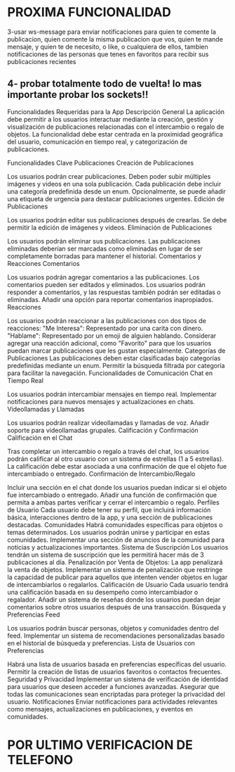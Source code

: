 # PROXIMA FUNCIONALIDAD


3-usar ws-message para enviar notificaciones para quien te comente la publicacion, quien comente la misma publicacion que vos, quien te mande mensaje, y quien te de necesito, o like, o cualquiera de ellos, tambien notificaciones de las personas que tenes en favoritos para recibir sus publicaciones recientes

4- probar totalmente todo de vuelta! lo mas importante probar los sockets!!
-------------------------------------------------------------------


Funcionalidades Requeridas para la App
Descripción General
La aplicación debe permitir a los usuarios interactuar mediante la creación, gestión y visualización de publicaciones relacionadas con el intercambio o regalo de objetos. La funcionalidad debe estar centrada en la proximidad geográfica del usuario, comunicación en tiempo real, y categorización de publicaciones.

Funcionalidades Clave
Publicaciones
Creación de Publicaciones

Los usuarios podrán crear publicaciones.
Deben poder subir múltiples imágenes y videos en una sola publicación.
Cada publicación debe incluir una categoría predefinida desde un enum.
Opcionalmente, se puede añadir una etiqueta de urgencia para destacar publicaciones urgentes.
Edición de Publicaciones

Los usuarios podrán editar sus publicaciones después de crearlas.
Se debe permitir la edición de imágenes y videos.
Eliminación de Publicaciones

Los usuarios podrán eliminar sus publicaciones.
Las publicaciones eliminadas deberían ser marcadas como eliminadas en lugar de ser completamente borradas para mantener el historial.
Comentarios y Reacciones
Comentarios

Los usuarios podrán agregar comentarios a las publicaciones.
Los comentarios pueden ser editados y eliminados.
Los usuarios podrán responder a comentarios, y las respuestas también podrán ser editadas o eliminadas.
Añadir una opción para reportar comentarios inapropiados.
Reacciones

Los usuarios podrán reaccionar a las publicaciones con dos tipos de reacciones:
"Me Interesa": Representado por una carita con dinero.
"Hablame": Representado por un emoji de alguien hablando.
Considerar agregar una reacción adicional, como "Favorito" para que los usuarios puedan marcar publicaciones que les gustan especialmente.
Categorías de Publicaciones
Las publicaciones deben estar clasificadas bajo categorías predefinidas mediante un enum.
Permitir la búsqueda filtrada por categoría para facilitar la navegación.
Funcionalidades de Comunicación
Chat en Tiempo Real

Los usuarios podrán intercambiar mensajes en tiempo real.
Implementar notificaciones para nuevos mensajes y actualizaciones en chats.
Videollamadas y Llamadas

Los usuarios podrán realizar videollamadas y llamadas de voz.
Añadir soporte para videollamadas grupales.
Calificación y Confirmación
Calificación en el Chat

Tras completar un intercambio o regalo a través del chat, los usuarios podrán calificar al otro usuario con un sistema de estrellas (1 a 5 estrellas).
La calificación debe estar asociada a una confirmación de que el objeto fue intercambiado o entregado.
Confirmación de Intercambio/Regalo

Incluir una sección en el chat donde los usuarios puedan indicar si el objeto fue intercambiado o entregado.
Añadir una función de confirmación que permita a ambas partes verificar y cerrar el intercambio o regalo.
Perfiles de Usuario
Cada usuario debe tener su perfil, que incluirá información básica, interacciones dentro de la app, y una sección de publicaciones destacadas.
Comunidades
Habrá comunidades específicas para objetos o temas determinados.
Los usuarios podrán unirse y participar en estas comunidades.
Implementar una sección de anuncios de la comunidad para noticias y actualizaciones importantes.
Sistema de Suscripción
Los usuarios tendrán un sistema de suscripción que les permitirá hacer más de 3 publicaciones al día.
Penalización por Venta de Objetos: La app penalizará la venta de objetos. Implementar un sistema de penalización que restringe la capacidad de publicar para aquellos que intenten vender objetos en lugar de intercambiarlos o regalarlos.
Calificación de Usuario
Cada usuario tendrá una calificación basada en su desempeño como intercambiador o regalador.
Añadir un sistema de reseñas donde los usuarios puedan dejar comentarios sobre otros usuarios después de una transacción.
Búsqueda y Preferencias
Feed

Los usuarios podrán buscar personas, objetos y comunidades dentro del feed.
Implementar un sistema de recomendaciones personalizadas basado en el historial de búsqueda y preferencias.
Lista de Usuarios con Preferencias

Habrá una lista de usuarios basada en preferencias específicas del usuario.
Permitir la creación de listas de usuarios favoritos o contactos frecuentes.
Seguridad y Privacidad
Implementar un sistema de verificación de identidad para usuarios que deseen acceder a funciones avanzadas.
Asegurar que todas las comunicaciones sean encriptadas para proteger la privacidad del usuario.
Notificaciones
Enviar notificaciones para actividades relevantes como mensajes, actualizaciones en publicaciones, y eventos en comunidades.

# POR ULTIMO VERIFICACION DE TELEFONO
